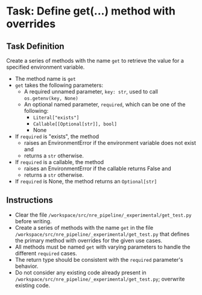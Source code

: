 # Task: Define get(...) method with overrides

## Task Definition

Create a series of methods with the name `get` to retrieve the value for a specified environment variable.

- The method name is `get`
- `get` takes the following parameters:
  - A required unnamed parameter, `key: str`, used to call `os.getenv(key, None)`
  - An optional named parameter, `required`, which can be one of the following:
    - `Literal["exists"]`
    - `Callable[[Optional[str]], bool]`
    - None
- If `required` is "exists", the method
  - raises an EnvironmentError if the environment variable does not exist and
  - returns a `str` otherwise.
- If `required` is a callable, the method
  - raises an EnvironmentError if the callable returns False and 
  - returns a `str` otherwise.
- If `required` is None, the method returns an `Optional[str]`

## Instructions

- Clear the file `/workspace/src/nre_pipeline/_experimental/get_test.py` before writing.
- Create a series of methods with the name `get` in the file `/workspace/src/nre_pipeline/_experimental/get_test.py` that defines the primary method with overrides for the given use cases.
- All methods must be named `get` with varying parameters to handle the different `required` cases.
- The return type should be consistent with the `required` parameter's behavior.
- Do not consider any existing code already present in `/workspace/src/nre_pipeline/_experimental/get_test.py`; overwrite existing code.